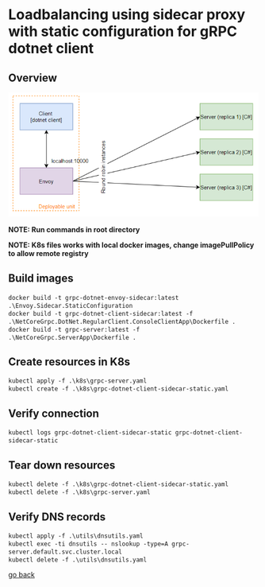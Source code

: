 # Loadbalancing using sidecar proxy with static configuration for gRPC dotnet client

## Overview

![Overview](./overview.PNG)

__NOTE: Run commands in root directory__

__NOTE: K8s files works with local docker images, change imagePullPolicy to allow remote registry__

## Build images
```
docker build -t grpc-dotnet-envoy-sidecar:latest .\Envoy.Sidecar.StaticConfiguration
docker build -t grpc-dotnet-client-sidecar:latest -f .\NetCoreGrpc.DotNet.RegularClient.ConsoleClientApp\Dockerfile .
docker build -t grpc-server:latest -f .\NetCoreGrpc.ServerApp\Dockerfile .
```

## Create resources in K8s
```
kubectl apply -f .\k8s\grpc-server.yaml
kubectl create -f .\k8s\grpc-dotnet-client-sidecar-static.yaml
```

## Verify connection
```
kubectl logs grpc-dotnet-client-sidecar-static grpc-dotnet-client-sidecar-static
```

## Tear down resources
```
kubectl delete -f .\k8s\grpc-dotnet-client-sidecar-static.yaml
kubectl delete -f .\k8s\grpc-server.yaml
```

## Verify DNS records
```
kubectl apply -f .\utils\dnsutils.yaml
kubectl exec -ti dnsutils -- nslookup -type=A grpc-server.default.svc.cluster.local
kubectl delete -f .\utils\dnsutils.yaml
```

[go back](../../README.md)
